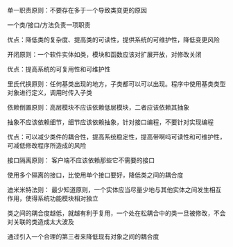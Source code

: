 单一职责原则：不要存在多于一个导致类变更的原因

一个类/接口/方法负责一项职责

优点：降低类的复杂度、提高类的可读性，提供系统的可维护性，降低变更风险


开闭原则：一个软件实体如类，模块和函数应该对扩展开放，对修改关闭

优点：提高系统的可复用性和可维护性

里氏代换原则：任何基类出现的地方，子类都可以可以出现。程序中使用基类类型对象进行定义，调用时传入子类

依赖倒置原则：高层模块不应该依赖低层模块，二者应该依赖其抽象

抽象不应该依赖细节，细节应该依赖抽象，针对接口编程，不要针对实现编程

优点：可以减少类件的耦合性，提高系统稳定性，提高带啊吗可读性和可维护性，可减低修改程序所造成的风险

接⼝隔离原则：
客户端不应该依赖那些它不需要的接⼝

使用多个隔离的接⼝，比使用单个接⼝要好，降低类之间的耦合度

迪⽶米特法则：
最少知道原则，一个实体应当尽量少地与其他实体之间发生相互作用，使得系统功能模块相对独立

类之间的耦合度越低，就越有利于复用，一个处在松耦合中的类一旦被修改，不会对关联的类造成太大波及

通过引⼊一个合理的第三者来降低现有对象之间的耦合度


